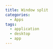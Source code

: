 ```yaml
---
title: Window split
categories:
  - Apps
tags:
  - application
  - desktop
  - app
---
```

